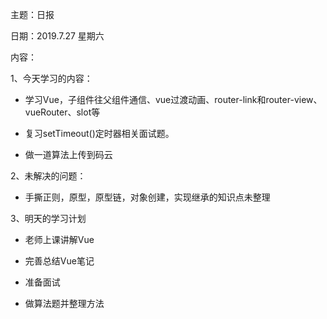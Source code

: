 主题：日报

日期：2019.7.27  星期六

内容：

1、今天学习的内容：

- 学习Vue，子组件往父组件通信、vue过渡动画、router-link和router-view、vueRouter、slot等

- 复习setTimeout()定时器相关面试题。

- 做一道算法上传到码云
 

2、未解决的问题：

- 手撕正则，原型，原型链，对象创建，实现继承的知识点未整理


3、明天的学习计划

- 老师上课讲解Vue

- 完善总结Vue笔记

- 准备面试

- 做算法题并整理方法